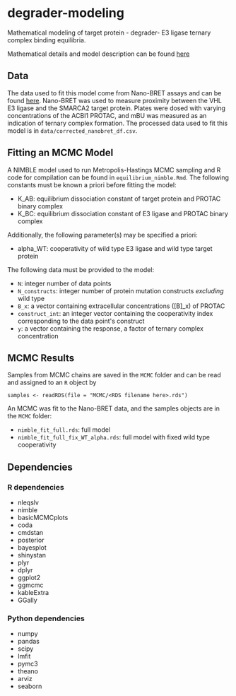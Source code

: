 # degrader-modeling
Mathematical modeling of target protein - degrader- E3 ligase ternary complex binding equilibria. 

Mathematical details and model description can be found [here](https://www.overleaf.com/read/rkzvrfxwdjbg)

## Data
The data used to fit this model come from Nano-BRET assays and can be found [here](https://vantnet.sharepoint.com/:f:/r/sites/SiliconTherapeutics/Dynamite/Shared%20Documents/Biology/2021-08-26_nanobret?csf=1&web=1&e=ZAbI3q). Nano-BRET was used to measure proximity between the VHL E3 ligase and the SMARCA2 target protein. Plates were dosed with varying concentrations of the ACBI1 PROTAC, and mBU was measured as an indication of ternary complex formation. The processed data used to fit this model is in `data/corrected_nanobret_df.csv`. 

## Fitting an MCMC Model 
A NIMBLE model used to run Metropolis-Hastings MCMC sampling and R code for compilation can be found in `equilibrium_nimble.Rmd`. The following constants must be known a priori before fitting the model:
- K_AB: equilibrium dissociation constant of target protein and PROTAC binary complex
- K_BC: equilibrium dissociation constant of E3 ligase and PROTAC binary complex

Additionally, the following parameter(s) may be specified a priori:
- alpha_WT: cooperativity of wild type E3 ligase and wild type target protein

The following data must be provided to the model:
- `N`: integer number of data points
- `N_constructs`: integer number of protein mutation constructs *excluding* wild type
- `B_x`: a vector containing extracellular concentrations ([B]_x) of PROTAC 
- `construct_int`: an integer vector containing the cooperativity index corresponding to the data point's construct
- `y`: a vector containing the response, a factor of ternary complex concentration

## MCMC Results
Samples from MCMC chains are saved in the `MCMC` folder and can be read and assigned to an `R` object by
```
samples <- readRDS(file = "MCMC/<RDS filename here>.rds")
```

An MCMC was fit to the Nano-BRET data, and the samples objects are in the `MCMC` folder:
- `nimble_fit_full.rds`: full model 
- `nimble_fit_full_fix_WT_alpha.rds`: full model with fixed wild type cooperativity

## Dependencies
### R dependencies
- nleqslv
- nimble
- basicMCMCplots
- coda
- cmdstan
- posterior
- bayesplot
- shinystan
- plyr
- dplyr
- ggplot2
- ggmcmc
- kableExtra
- GGally

### Python dependencies
- numpy
- pandas
- scipy
- lmfit
- pymc3
- theano
- arviz
- seaborn
